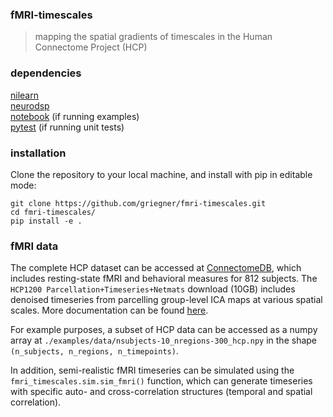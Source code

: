 ### fMRI-timescales
> mapping the spatial gradients of timescales in the Human Connectome Project (HCP)

### dependencies
[nilearn](https://github.com/nilearn/nilearn)  
[neurodsp](https://github.com/neurodsp-tools/neurodsp)  
[notebook](https://github.com/jupyter/notebook) (if running examples)  
[pytest](https://github.com/pytest-dev/pytest/) (if running unit tests)  

### installation
Clone the repository to your local machine, and install with pip in editable mode:  
```
git clone https://github.com/griegner/fmri-timescales.git
cd fmri-timescales/
pip install -e .
```  

### fMRI data
The complete HCP dataset can be accessed at [ConnectomeDB](https://db.humanconnectome.org/app/template/Login.vm;jsessionid=07FB635B78590A7214F2DB247B57D052), which includes resting-state fMRI and behavioral measures for 812 subjects. The `HCP1200 Parcellation+Timeseries+Netmats` download (10GB) includes denoised timeseries from parcelling group-level ICA maps at various spatial scales. More documentation can be found [here](https://www.humanconnectome.org/storage/app/media/documentation/s1200/HCP1200-DenseConnectome+PTN+Appendix-July2017.pdf).  

For example purposes, a subset of HCP data can be accessed as a numpy array at `./examples/data/nsubjects-10_nregions-300_hcp.npy` in the shape `(n_subjects, n_regions, n_timepoints)`.  

In addition, semi-realistic fMRI timeseries can be simulated using the `fmri_timescales.sim.sim_fmri()` function, which can generate timeseries with specific auto- and cross-correlation structures (temporal and spatial correlation). 
